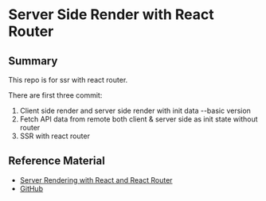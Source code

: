 # Server Side Render with React Router

## Summary

This repo is for ssr with react router.

There are first three commit:
 1. Client side render and server side render with init data --basic version
 2. Fetch API data from remote both client & server side as init state without router
 3. SSR with react router

## Reference Material
- [Server Rendering with React and React Router
](https://tylermcginnis.com/react-router-server-rendering/)
- [GitHub](github.com/tylermcginnis/rrssr.)